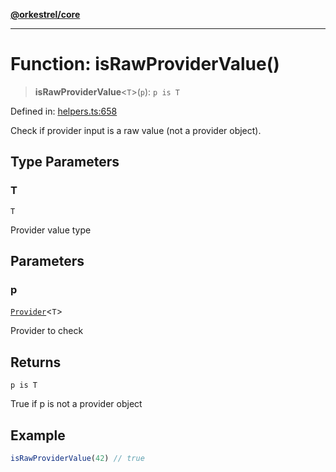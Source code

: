 [**@orkestrel/core**](../index.md)

***

# Function: isRawProviderValue()

> **isRawProviderValue**\<`T`\>(`p`): `p is T`

Defined in: [helpers.ts:658](https://github.com/orkestrel/core/blob/ccb170966790f428093f11a71a5646a6e842dbf9/src/helpers.ts#L658)

Check if provider input is a raw value (not a provider object).

## Type Parameters

### T

`T`

Provider value type

## Parameters

### p

[`Provider`](../type-aliases/Provider.md)\<`T`\>

Provider to check

## Returns

`p is T`

True if p is not a provider object

## Example

```ts
isRawProviderValue(42) // true
```

